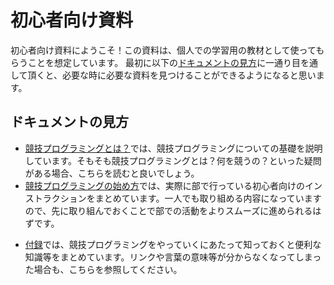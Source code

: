 # 初心者向け資料

初心者向け資料にようこそ！この資料は、個人での学習用の教材として使ってもらうことを想定しています。
最初に以下の[ドキュメントの見方](?id=ドキュメントの見方)に一通り目を通して頂くと、必要な時に必要な資料を見つけることができるようになると思います。

## ドキュメントの見方

* [競技プログラミングとは？](/beginner/about-compro)では、競技プログラミングについての基礎を説明しています。そもそも競技プログラミングとは？何を競うの？といった疑問がある場合、こちらを読むと良いでしょう。
* [競技プログラミングの始め方](/beginner/getting-started)では、実際に部で行っている初心者向けのインストラクションをまとめています。一人でも取り組める内容になっていますので、先に取り組んでおくことで部での活動をよりスムーズに進められるはずです。
<!--* [環境構築について](/beginner/create-env)では、自分のパソコンに競技プログラミング用の環境を整える方法を紹介しています。競技プログラミングに慣れてきて、自分のパソコンに自分好みの環境を作成したくなった際の助けになるでしょう。-->

* [付録](/beginner/appendix)では、競技プログラミングをやっていくにあたって知っておくと便利な知識等をまとめています。リンクや言葉の意味等が分からなくなってしまった場合も、こちらを参照してください。
